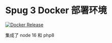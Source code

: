 # Spug 3 Docker 部署环境

[![Docker Release](https://github.com/larvatecn/docker-spug/actions/workflows/docker-publish.yml/badge.svg)](https://github.com/larvatecn/docker-spug/actions/workflows/docker-publish.yml)

集成了 node 16  和 php8
